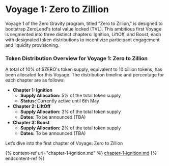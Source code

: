# Voyage 1: Zero to Zillion

Voyage 1 of the Zero Gravity program, titled "Zero to Zillion," is designed to bootstrap ZeroLend's total value locked (TVL). This ambitious first Voyage is segmented into three distinct chapters: Ignition, LiftOff, and Boost, each with designated token distributions to incentivize participant engagement and liquidity provisioning.

### **Token Distribution Overview for Voyage 1: Zero to Zillion**

A total of 10% of $ZERO's token supply, equivalent to 10 billion tokens, has been allocated for this Voyage. The distribution timeline and percentage for each chapter are as follows:

* **Chapter 1: Ignition**
  * **Supply Allocation:** 5% of the total token supply
  * **Status:** Currently active until 6th May
* **Chapter 2: LiftOff**
  * **Supply Allocation:** 3% of the total token supply
  * **Dates:** To be announced (TBA)
* **Chapter 3: Boost**
  * **Supply Allocation:** 2% of the total token supply
  * **Dates:** To be announced (TBA)



Let’s dive into the first chapter of Voyage: Zero to Zillion

{% content-ref url="chapter-1-ignition.md" %}
[chapter-1-ignition.md](chapter-1-ignition.md)
{% endcontent-ref %}
